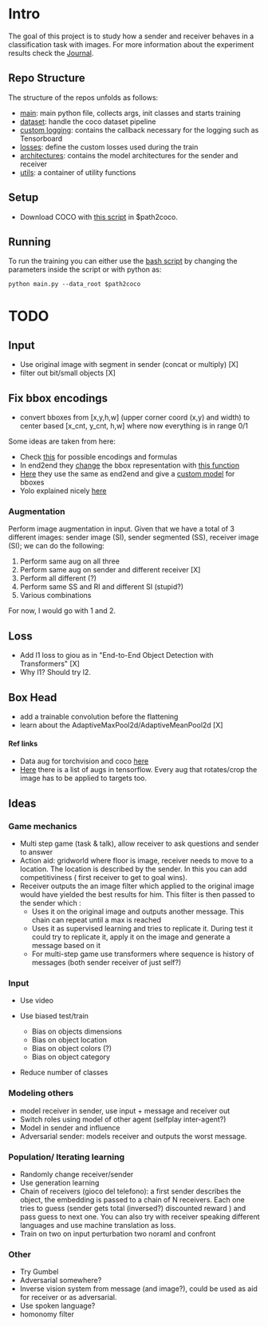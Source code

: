 # Intro

The goal of this project is to study how a sender and receiver behaves in a classification task with images. For more
information about the experiment results check the [Journal](Journal.md).

## Repo Structure

The structure of the repos unfolds as follows:

- [main](main.py): main python file, collects args, init classes and starts training
- [dataset](dataset.py): handle the coco dataset pipeline
- [custom logging](custom_logging.py): contains the callback necessary for the logging such as Tensorboard
- [losses](losses.py): define the custom losses used during the train
- [architectures](archs): contains the model architectures for the sender and receiver
- [utils](utils): a container of utility functions

## Setup

- Download COCO with [this script](https://gist.github.com/mkocabas/a6177fc00315403d31572e17700d7fd9) in $path2coco.

## Running

To run the training you can either use the [bash script](train.sh) by changing the parameters inside the script or with
python as:

```
python main.py --data_root $path2coco
```

# TODO

## Input

- Use original image with segment in sender (concat or multiply) [X]
- filter out bit/small objects [X]

## Fix bbox encodings

- convert bboxes from [x,y,h,w] (upper corner coord (x,y) and width) to center based [x_cnt, y_cnt, h,w] where now
  everything is in range 0/1

Some ideas are taken from here:

- Check [this](https://leimao.github.io/blog/Bounding-Box-Encoding-Decoding/) for possible encodings and formulas
- In end2end they [change](https://github.com/facebookresearch/detr/issues/75#issuecomment-642174524) the bbox
  representation
  with [this function](https://github.com/facebookresearch/detr/blob/be9d447ea3208e91069510643f75dadb7e9d163d/util/box_ops.py#L9)
- [Here](https://teaching.pages.centralesupelec.fr/deeplearning-lectures-build/01-pytorch-object-detection.html) they
  use the same as end2end and give
  a [custom model](https://github.com/jeremyfix/deeplearning-lectures/blob/master/LabsSolutions/01-pytorch-object-detection/models.py)
  for bboxes
- Yolo explained nicely [here](https://araintelligence.com/blogs/deep-learning/object-detection/yolo_v1/)

### Augmentation

Perform image augmentation in input. Given that we have a total of 3 different images: sender image (SI), sender
segmented (SS), receiver image (SI); we can do the following:

1. Perform same aug on all three
2. Perform same aug on sender and different receiver [X]
3. Perform all different (?)
4. Perform same SS and RI and different SI (stupid?)
5. Various combinations

For now, I would go with 1 and 2.

## Loss

- Add l1 loss to giou as in "End-to-End Object Detection with Transformers" [X]
- Why l1? Should try l2.

## Box Head

- add a trainable convolution before the flattening
- learn about the AdaptiveMaxPool2d/AdaptiveMeanPool2d [X]

#### Ref links

- Data aug for torchvision and
  coco [here](https://neptune.ai/blog/data-exploration-for-image-segmentation-and-object-detectionhttps://neptune.ai/blog/data-exploration-for-image-segmentation-and-object-detection)
- [Here](https://github.com/joheras/CLoDSA) there is a list of augs in tensorflow. Every aug that rotates/crop the image
  has to be applied to targets too.

## Ideas

### Game mechanics

- Multi step game (task & talk), allow receiver to ask questions and sender to answer
- Action aid: gridworld where floor is image, receiver needs to move to a location. The location is described by the
  sender. In this you can add competitiviness ( first receiver to get to goal wins).
- Receiver outputs the an image filter which applied to the original image would have yielded the best results for him.
  This filter is then passed to the sender which :
    - Uses it on the original image and outputs another message. This chain can repeat until a max is reached
    - Uses it as supervised learning and tries to replicate it. During test it could try to replicate it, apply it on
      the image and generate a message based on it
    - For multi-step game use transformers where sequence is history of messages (both sender receiver of just self?)

### Input

- Use video
- Use biased test/train
    - Bias on objects dimensions
    - Bias on object location
    - Bias on object colors (?)
    - Bias on object category

- Reduce number of classes

### Modeling others

- model receiver in sender, use input + message and receiver out
- Switch roles using model of other agent (selfplay inter-agent?)
- Model in sender and influence
- Adversarial sender: models receiver and outputs the worst message.

### Population/ Iterating learning

- Randomly change receiver/sender
- Use generation learning
- Chain of receivers (gioco del telefono): a first sender describes the object, the embedding is passed to a chain of N
  receivers. Each one tries to guess (sender gets total (inversed?) discounted reward ) and pass guess to next one. You
  can also try with receiver speaking different languages and use machine translation as loss.
- Train on two on input perturbation two noraml and confront

### Other

- Try Gumbel
- Adversarial somewhere?
- Inverse vision system from message (and image?), could be used as aid for receiver or as adversarial.
- Use spoken language?
- homonomy filter